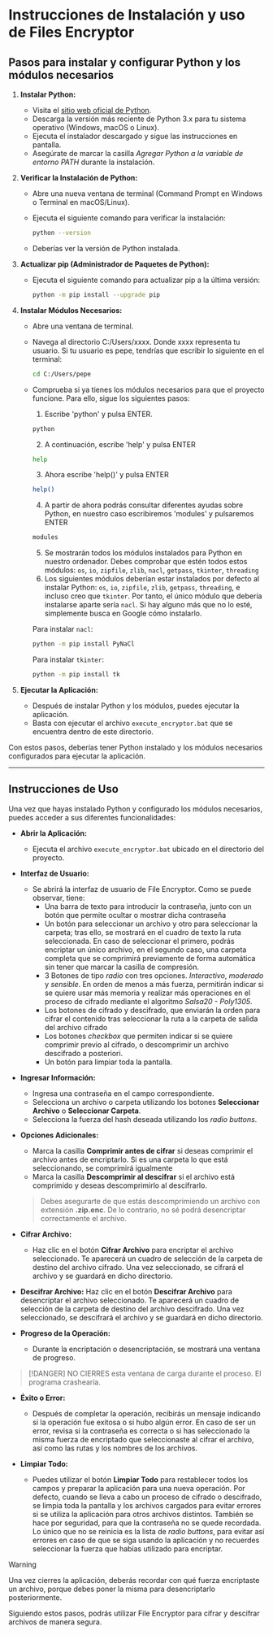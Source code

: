 # Instrucciones de Instalación y uso de Files Encryptor

## Pasos para instalar y configurar Python y los módulos necesarios

1. **Instalar Python:**
   - Visita el [sitio web oficial de Python](https://www.python.org/downloads/).
   - Descarga la versión más reciente de Python 3.x para tu sistema operativo (Windows, macOS o Linux).
   - Ejecuta el instalador descargado y sigue las instrucciones en pantalla.
   - Asegúrate de marcar la casilla *Agregar Python a la variable de entorno PATH* durante la instalación.

2. **Verificar la Instalación de Python:**
   - Abre una nueva ventana de terminal (Command Prompt en Windows o Terminal en macOS/Linux).
   - Ejecuta el siguiente comando para verificar la instalación:

     ```bash
     python --version
     ```

   - Deberías ver la versión de Python instalada.

3. **Actualizar pip (Administrador de Paquetes de Python):**
   - Ejecuta el siguiente comando para actualizar pip a la última versión:

     ```bash
     python -m pip install --upgrade pip
     ```

4. **Instalar Módulos Necesarios:**
   - Abre una ventana de terminal.

   - Navega al directorio C:/Users/xxxx. Donde xxxx representa tu usuario. Si tu usuario es pepe, tendrías que escribir lo siguiente en el terminal:
	
     ```bash
     cd C:/Users/pepe
     ```

   - Comprueba si ya tienes los módulos necesarios para que el proyecto funcione. Para ello, sigue los siguientes pasos:
	
     1. Escribe 'python' y pulsa ENTER. 
     ```bash 
     python
     ```
     2. A continuación, escribe 'help' y pulsa ENTER
     ```bash 
     help
     ```
     3. Ahora escribe 'help()' y pulsa ENTER
     ```bash 
     help()
     ```
     4. A partir de ahora podrás consultar diferentes ayudas sobre Python, en nuestro caso escribiremos 'modules' y pulsaremos ENTER
     ```bash 
     modules
     ```
     5. Se mostrarán todos los módulos instalados para Python en nuestro ordenador. Debes comprobar que estén todos estos módulos: `os`, `io`, `zipfile`, `zlib`, `nacl`, `getpass`, `tkinter`, `threading`
     6. Los siguientes módulos deberían estar instalados por defecto al instalar Python: `os`, `io`, `zipfile`, `zlib`, `getpass`, `threading`, e incluso creo que `tkinter`. Por tanto, el único módulo que debería instalarse aparte sería `nacl`. Si hay alguno más que no lo esté, simplemente busca en Google cómo instalarlo.

	 Para instalar `nacl`:

     ```bash
     python -m pip install PyNaCl
     ```

	 Para instalar `tkinter`:

     ```bash
     python -m pip install tk
     ```

5. **Ejecutar la Aplicación:**
   - Después de instalar Python y los módulos, puedes ejecutar la aplicación.
   - Basta con ejecutar el archivo `execute_encryptor.bat` que se encuentra dentro de este directorio.

Con estos pasos, deberías tener Python instalado y los módulos necesarios configurados para ejecutar la aplicación.

---

## Instrucciones de Uso

Una vez que hayas instalado Python y configurado los módulos necesarios, puedes acceder a sus diferentes funcionalidades:

- **Abrir la Aplicación:**
   - Ejecuta el archivo `execute_encryptor.bat` ubicado en el directorio del proyecto.

- **Interfaz de Usuario:**
   - Se abrirá la interfaz de usuario de File Encryptor. Como se puede observar, tiene:
	   + Una barra de texto para introducir la contraseña, junto con un botón que permite ocultar o mostrar dicha contraseña
	   + Un botón para seleccionar un archivo y otro para seleccionar la carpeta; tras ello, se mostrará en el cuadro de texto la ruta seleccionada. En caso de seleccionar el primero, podrás encriptar un único archivo, en el segundo caso, una carpeta completa que se comprimirá previamente de forma automática sin tener que marcar la casilla de compresión.
	   + 3 Botones de tipo *radio* con tres opciones. *Interactivo*, *moderado* y *sensible*. En orden de menos a más fuerza, permitirán indicar si se quiere usar más memoria y realizar más operaciones en el proceso de cifrado mediante el algoritmo *Salsa20 - Poly1305*.
	   + Los botones de cifrado y descifrado, que enviarán la orden para cifrar el contenido tras seleccionar la ruta a la carpeta de salida del archivo cifrado
	   + Los botones *checkbox* que permiten indicar si se quiere comprimir previo al cifrado, o descomprimir un archivo descifrado a posteriori.
	   + Un botón para limpiar toda la pantalla.

- **Ingresar Información:**
   - Ingresa una contraseña en el campo correspondiente.
   - Selecciona un archivo o carpeta utilizando los botones **Seleccionar Archivo** o **Seleccionar Carpeta**.
   - Selecciona la fuerza del hash deseada utilizando los *radio buttons*.

- **Opciones Adicionales:**
   - Marca la casilla **Comprimir antes de cifrar** si deseas comprimir el archivo antes de encriptarlo. Si es una carpeta lo que está seleccionando, se comprimirá igualmente
   - Marca la casilla **Descomprimir al descifrar** si el archivo está comprimido y deseas descomprimirlo al descifrarlo.
   
   > Debes asegurarte de que estás descomprimiendo un archivo con extensión **.zip.enc**. De lo contrario, no sé podrá desencriptar correctamente el archivo.

- **Cifrar Archivo:**
   - Haz clic en el botón **Cifrar Archivo** para encriptar el archivo seleccionado. Te aparecerá un cuadro de selección de la carpeta de destino del archivo cifrado. Una vez seleccionado, se cifrará el archivo y se guardará en dicho directorio.

- **Descifrar Archivo:**
   Haz clic en el botón **Descifrar Archivo** para desencriptar el archivo seleccionado. Te aparecerá un cuadro de selección de la carpeta de destino del archivo descifrado. Una vez seleccionado, se descifrará el archivo y se guardará en dicho directorio.

- **Progreso de la Operación:**
   - Durante la encriptación o desencriptación, se mostrará una ventana de progreso.
> [!DANGER]
> NO CIERRES esta ventana de carga durante el proceso. El programa crashearía.

- **Éxito o Error:**
   - Después de completar la operación, recibirás un mensaje indicando si la operación fue exitosa o si hubo algún error. En caso de ser un error, revisa si la contraseña es correcta o si has seleccionado la misma fuerza de encriptado que seleccionaste al cifrar el archivo, así como las rutas y los nombres de los archivos.

- **Limpiar Todo:**
   - Puedes utilizar el botón **Limpiar Todo** para restablecer todos los campos y preparar la aplicación para una nueva operación. Por defecto, cuando se lleva a cabo un proceso de cifrado o descifrado, se limpia toda la pantalla y los archivos cargados para evitar errores si se utiliza la aplicación para otros archivos distintos. También se hace por seguridad, para que la contraseña no se quede recordada. Lo único que no se reinicia es la lista de *radio buttons*, para evitar así errores en caso de que se siga usando la aplicación y no recuerdes seleccionar la fuerza que habías utilizado para encriptar. 
 
> [!WARNING]
> Una vez cierres la aplicación, deberás recordar con qué fuerza encriptaste un archivo, porque debes poner la misma para desencriptarlo posteriormente.

Siguiendo estos pasos, podrás utilizar File Encryptor para cifrar y descifrar archivos de manera segura.

